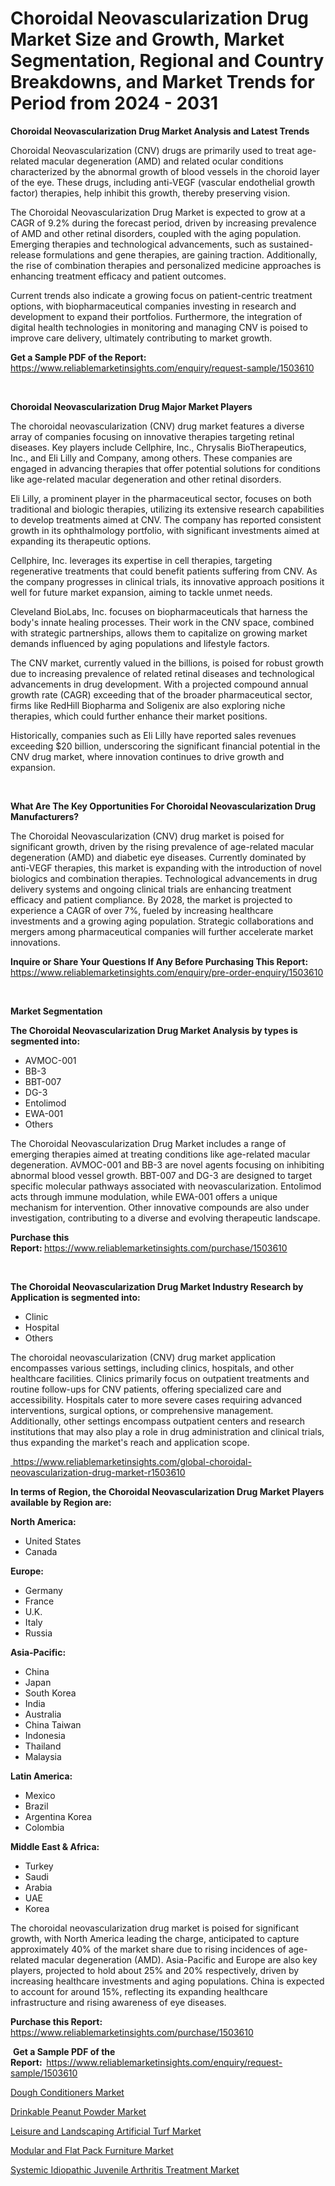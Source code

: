 <p><h1>Choroidal Neovascularization Drug Market Size and Growth, Market Segmentation, Regional and Country Breakdowns, and Market Trends for Period from 2024 -  2031</h1></p><p><strong>Choroidal Neovascularization Drug Market Analysis and Latest Trends</strong></p>
<p><p>Choroidal Neovascularization (CNV) drugs are primarily used to treat age-related macular degeneration (AMD) and related ocular conditions characterized by the abnormal growth of blood vessels in the choroid layer of the eye. These drugs, including anti-VEGF (vascular endothelial growth factor) therapies, help inhibit this growth, thereby preserving vision.</p><p>The Choroidal Neovascularization Drug Market is expected to grow at a CAGR of 9.2% during the forecast period, driven by increasing prevalence of AMD and other retinal disorders, coupled with the aging population. Emerging therapies and technological advancements, such as sustained-release formulations and gene therapies, are gaining traction. Additionally, the rise of combination therapies and personalized medicine approaches is enhancing treatment efficacy and patient outcomes. </p><p>Current trends also indicate a growing focus on patient-centric treatment options, with biopharmaceutical companies investing in research and development to expand their portfolios. Furthermore, the integration of digital health technologies in monitoring and managing CNV is poised to improve care delivery, ultimately contributing to market growth.</p></p>
<p><strong>Get a Sample PDF of the Report:&nbsp;</strong> <a href="https://www.reliablemarketinsights.com/enquiry/request-sample/1503610?utm_campaign=1338&utm_medium=2&utm_source=Github&utm_content=ia&utm_term=27092024&utm_id=choroidal-neovascularization-drug">https://www.reliablemarketinsights.com/enquiry/request-sample/1503610</a></p>
<p>&nbsp;</p>
<p><strong>Choroidal Neovascularization Drug Major Market Players</strong></p>
<p><p>The choroidal neovascularization (CNV) drug market features a diverse array of companies focusing on innovative therapies targeting retinal diseases. Key players include Cellphire, Inc., Chrysalis BioTherapeutics, Inc., and Eli Lilly and Company, among others. These companies are engaged in advancing therapies that offer potential solutions for conditions like age-related macular degeneration and other retinal disorders.</p><p>Eli Lilly, a prominent player in the pharmaceutical sector, focuses on both traditional and biologic therapies, utilizing its extensive research capabilities to develop treatments aimed at CNV. The company has reported consistent growth in its ophthalmology portfolio, with significant investments aimed at expanding its therapeutic options.</p><p>Cellphire, Inc. leverages its expertise in cell therapies, targeting regenerative treatments that could benefit patients suffering from CNV. As the company progresses in clinical trials, its innovative approach positions it well for future market expansion, aiming to tackle unmet needs.</p><p>Cleveland BioLabs, Inc. focuses on biopharmaceuticals that harness the body's innate healing processes. Their work in the CNV space, combined with strategic partnerships, allows them to capitalize on growing market demands influenced by aging populations and lifestyle factors.</p><p>The CNV market, currently valued in the billions, is poised for robust growth due to increasing prevalence of related retinal diseases and technological advancements in drug development. With a projected compound annual growth rate (CAGR) exceeding that of the broader pharmaceutical sector, firms like RedHill Biopharma and Soligenix are also exploring niche therapies, which could further enhance their market positions.</p><p>Historically, companies such as Eli Lilly have reported sales revenues exceeding $20 billion, underscoring the significant financial potential in the CNV drug market, where innovation continues to drive growth and expansion.</p></p>
<p>&nbsp;</p>
<p><strong>What Are The Key Opportunities For Choroidal Neovascularization Drug Manufacturers?</strong></p>
<p><p>The Choroidal Neovascularization (CNV) drug market is poised for significant growth, driven by the rising prevalence of age-related macular degeneration (AMD) and diabetic eye diseases. Currently dominated by anti-VEGF therapies, this market is expanding with the introduction of novel biologics and combination therapies. Technological advancements in drug delivery systems and ongoing clinical trials are enhancing treatment efficacy and patient compliance. By 2028, the market is projected to experience a CAGR of over 7%, fueled by increasing healthcare investments and a growing aging population. Strategic collaborations and mergers among pharmaceutical companies will further accelerate market innovations.</p></p>
<p><strong>Inquire or Share Your Questions If Any Before Purchasing This Report:</strong> <a href="https://www.reliablemarketinsights.com/enquiry/pre-order-enquiry/1503610?utm_campaign=1338&utm_medium=2&utm_source=Github&utm_content=ia&utm_term=27092024&utm_id=choroidal-neovascularization-drug">https://www.reliablemarketinsights.com/enquiry/pre-order-enquiry/1503610</a></p>
<p>&nbsp;</p>
<p><strong>Market Segmentation</strong></p>
<p><strong>The Choroidal Neovascularization Drug Market Analysis by types is segmented into:</strong></p>
<p><ul><li>AVMOC-001</li><li>BB-3</li><li>BBT-007</li><li>DG-3</li><li>Entolimod</li><li>EWA-001</li><li>Others</li></ul></p>
<p><p>The Choroidal Neovascularization Drug Market includes a range of emerging therapies aimed at treating conditions like age-related macular degeneration. AVMOC-001 and BB-3 are novel agents focusing on inhibiting abnormal blood vessel growth. BBT-007 and DG-3 are designed to target specific molecular pathways associated with neovascularization. Entolimod acts through immune modulation, while EWA-001 offers a unique mechanism for intervention. Other innovative compounds are also under investigation, contributing to a diverse and evolving therapeutic landscape.</p></p>
<p><strong>Purchase this Report:&nbsp;</strong><a href="https://www.reliablemarketinsights.com/purchase/1503610?utm_campaign=1338&utm_medium=2&utm_source=Github&utm_content=ia&utm_term=27092024&utm_id=choroidal-neovascularization-drug">https://www.reliablemarketinsights.com/purchase/1503610</a></p>
<p>&nbsp;</p>
<p><strong>The Choroidal Neovascularization Drug Market Industry Research by Application is segmented into:</strong></p>
<p><ul><li>Clinic</li><li>Hospital</li><li>Others</li></ul></p>
<p><p>The choroidal neovascularization (CNV) drug market application encompasses various settings, including clinics, hospitals, and other healthcare facilities. Clinics primarily focus on outpatient treatments and routine follow-ups for CNV patients, offering specialized care and accessibility. Hospitals cater to more severe cases requiring advanced interventions, surgical options, or comprehensive management. Additionally, other settings encompass outpatient centers and research institutions that may also play a role in drug administration and clinical trials, thus expanding the market's reach and application scope.</p></p>
<p><a href="https://www.reliablemarketinsights.com/global-choroidal-neovascularization-drug-market-r1503610?utm_campaign=1338&utm_medium=2&utm_source=Github&utm_content=ia&utm_term=27092024&utm_id=choroidal-neovascularization-drug">&nbsp;https://www.reliablemarketinsights.com/global-choroidal-neovascularization-drug-market-r1503610</a></p>
<p><strong>In terms of Region, the Choroidal Neovascularization Drug Market Players available by Region are:</strong></p>
<p>
    <p> <strong> North America: </strong>
        <ul>
            <li>United States</li>
            <li>Canada</li>
        </ul>
        </p> 
    <p> <strong> Europe: </strong>
        <ul>
            <li>Germany</li>
            <li>France</li>
            <li>U.K.</li>
            <li>Italy</li>
            <li>Russia</li>
        </ul>
        </p> 
    <p> <strong> Asia-Pacific: </strong>
        <ul>
            <li>China</li>
            <li>Japan</li>
            <li>South Korea</li>
            <li>India</li>
            <li>Australia</li>
            <li>China Taiwan</li>
            <li>Indonesia</li>
            <li>Thailand</li>
            <li>Malaysia</li>
        </ul>
        </p> 
    <p> <strong> Latin America: </strong>
        <ul>
            <li>Mexico</li>
            <li>Brazil</li>
            <li>Argentina Korea</li>
            <li>Colombia</li>
        </ul>
        </p> 
    <p> <strong> Middle East & Africa: </strong>
        <ul>
            <li>Turkey</li>
            <li>Saudi</li>
            <li>Arabia</li>
            <li>UAE</li>
            <li>Korea</li>
        </ul>
    </p>
    </p>
<p><p>The choroidal neovascularization drug market is poised for significant growth, with North America leading the charge, anticipated to capture approximately 40% of the market share due to rising incidences of age-related macular degeneration (AMD). Asia-Pacific and Europe are also key players, projected to hold about 25% and 20% respectively, driven by increasing healthcare investments and aging populations. China is expected to account for around 15%, reflecting its expanding healthcare infrastructure and rising awareness of eye diseases.</p></p>
<p><strong>Purchase this Report: </strong><a href="https://www.reliablemarketinsights.com/purchase/1503610?utm_campaign=1338&utm_medium=2&utm_source=Github&utm_content=ia&utm_term=27092024&utm_id=choroidal-neovascularization-drug">https://www.reliablemarketinsights.com/purchase/1503610</a></p>
<p>&nbsp;<strong>Get a Sample PDF of the Report:&nbsp;&nbsp;</strong><a href="https://www.reliablemarketinsights.com/enquiry/request-sample/1503610?utm_campaign=1338&utm_medium=2&utm_source=Github&utm_content=ia&utm_term=27092024&utm_id=choroidal-neovascularization-drug">https://www.reliablemarketinsights.com/enquiry/request-sample/1503610</a></p>
<p><strong></strong></p>
<p><p><a href="https://www.linkedin.com/pulse/dough-conditioners-industry-analysis-report-its-market-size-tukme?trackingId=qxZzK3LQRtW3OrJjdbeaFg%3D%3D&utm_campaign=1338&utm_medium=2&utm_source=Github&utm_content=ia&utm_term=27092024&utm_id=choroidal-neovascularization-drug">Dough Conditioners Market</a></p><p><a href="https://www.linkedin.com/pulse/global-drinkable-peanut-powder-market-projected-grow-cagr-121-5m8de?trackingId=4WVJOhCsSr6U8HneOERw7Q%3D%3D&utm_campaign=1338&utm_medium=2&utm_source=Github&utm_content=ia&utm_term=27092024&utm_id=choroidal-neovascularization-drug">Drinkable Peanut Powder Market</a></p><p><a href="https://issuu.com/reportprime-2/docs/leisure-and-landscaping-artificial-_1a390ae0af01e9?utm_campaign=1338&utm_medium=2&utm_source=Github&utm_content=ia&utm_term=27092024&utm_id=choroidal-neovascularization-drug">Leisure and Landscaping Artificial Turf Market</a></p><p><a href="https://issuu.com/reportprime-2/docs/modular-and-flat-pack-furniture-mar_b48de32ac79d71?utm_campaign=1338&utm_medium=2&utm_source=Github&utm_content=ia&utm_term=27092024&utm_id=choroidal-neovascularization-drug">Modular and Flat Pack Furniture Market</a></p><p><a href="https://github.com/provorikovar/Market-Research-Report-List-6/blob/main/systemic-idiopathic-juvenile-arthritis-treatment-market.md?utm_campaign=1338&utm_medium=2&utm_source=Github&utm_content=ia&utm_term=27092024&utm_id=choroidal-neovascularization-drug">Systemic Idiopathic Juvenile Arthritis Treatment Market</a></p></p>